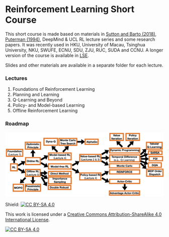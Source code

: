 # Reinforcement Learning Short Course

This short course is made based on materials in [Sutton and Barto (2018)](http://incompleteideas.net/book/RLbook2020.pdf), [Puterman (1994)](https://onlinelibrary.wiley.com/doi/book/10.1002/9780470316887), DeepMind & UCL RL lecture series and some research papers. It was recently used in HKU, University of Macau, Tsinghua University, NKU, SWUFE, ECNU, SDU, ZJU, RUC, SUDA and CCNU. A longer version of the course is available in [LSE](https://www.lse.ac.uk/resources/calendar2021-2022/courseGuides/ST/2021_ST455.htm). 

Slides and other materials are available in a separate folder for each lecture.

### Lectures

1. Foundations of Reinforcement Learning
2. Planning and Learning
3. Q-Learning and Beyond
4. Policy- and Model-based Learning
5. Offline Reinforcement Learning

### Roadmap

<img src="summary.png" width="900">

Shield: [![CC BY-SA 4.0][cc-by-sa-shield]][cc-by-sa]

This work is licensed under a
[Creative Commons Attribution-ShareAlike 4.0 International License][cc-by-sa].

[![CC BY-SA 4.0][cc-by-sa-image]][cc-by-sa]

[cc-by-sa]: http://creativecommons.org/licenses/by-sa/4.0/
[cc-by-sa-image]: https://licensebuttons.net/l/by-sa/4.0/88x31.png
[cc-by-sa-shield]: https://img.shields.io/badge/License-CC%20BY--SA%204.0-lightgrey.svg
